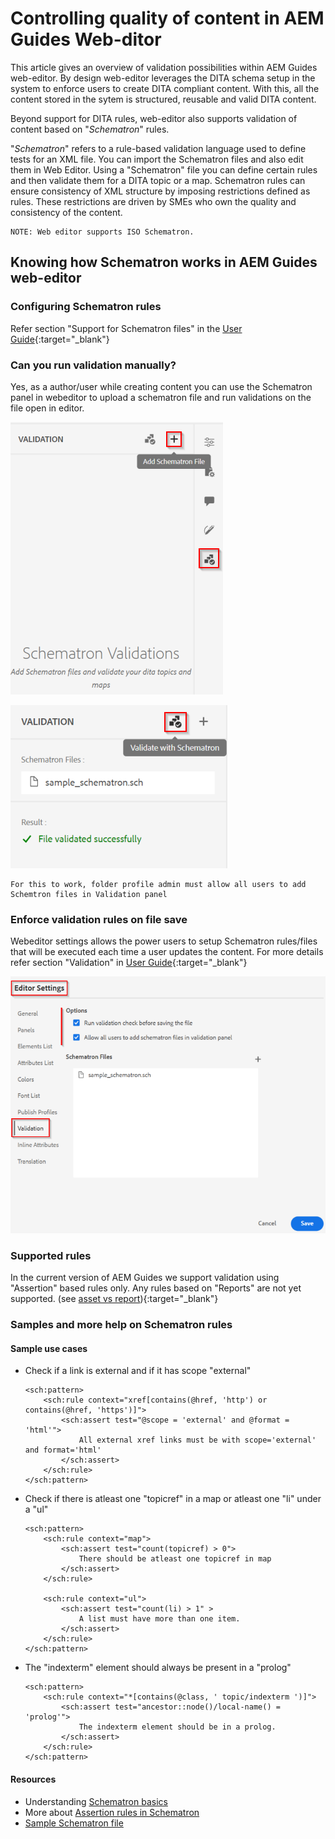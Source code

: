 # Controlling quality of content in AEM Guides Web-ditor
This article gives an overview of validation possibilities within AEM Guides web-editor. 
By design web-editor leverages the DITA schema setup in the system to enforce users to create DITA compliant content. With this, all the content stored in the sytem is structured, reusable and valid DITA content.

Beyond support for DITA rules, web-editor also supports validation of content based on "*Schematron*" rules.

"*Schematron*" refers to a rule-based validation language used to define tests for an XML file. You can import the Schematron files and also edit them in Web Editor. Using a "Schematron" file you can define certain rules and then validate them for a DITA topic or a map. Schematron rules can ensure consistency of XML structure by imposing restrictions defined as rules. These restrictions are driven by SMEs who own the quality and consistency of the content. 

    NOTE: Web editor supports ISO Schematron. 

## Knowing how Schematron works in AEM Guides web-editor
### Configuring Schematron rules
Refer section "Support for Schematron files" in the [User Guide](https://helpx.adobe.com/content/dam/help/en/xml-documentation-solution/4-2/Adobe-Experience-Manager-Guides_UUID_User-Guide_EN.pdf#page=148){:target="_blank"}
### Can you run validation manually?
Yes, as a author/user while creating content you can use the Schematron panel in webeditor to upload a schematron file and run validations on the file open in editor.

![Choose Schematron file](../../../assets/authoring/schematron-rightpanel-validation-addsch.png)

![Run validation](../../../assets/authoring/schematron-rightpanel-validation-runsch.png)

    For this to work, folder profile admin must allow all users to add Schemtron files in Validation panel

### Enforce validation rules on file save
Webeditor settings allows the power users to setup Schematron rules/files that will be executed each time a user updates the content. For more details refer section "Validation" in [User Guide](https://helpx.adobe.com/content/dam/help/en/xml-documentation-solution/4-2/Adobe-Experience-Manager-Guides_UUID_User-Guide_EN.pdf#page=58){:target="_blank"}

![Set rules from web-editor settings](../../../assets/authoring/schematron-editorsettings-validation-tab.png)

### Supported rules
In the current version of AEM Guides we support validation using "Assertion" based rules only.
Any rules based on "Reports" are not yet supported. (see [asset vs report](https://schematron.com/document/205.html)){:target="_blank"}

### Samples and more help on Schematron rules
#### Sample use cases
- Check if a link is external and if it has scope "external"
	```
	<sch:pattern>
		<sch:rule context="xref[contains(@href, 'http') or contains(@href, 'https')]">
			<sch:assert test="@scope = 'external' and @format = 'html'">
				All external xref links must be with scope='external' and format='html'
			</sch:assert>
		</sch:rule>
	</sch:pattern>
	```

- Check if there is atleast one "topicref" in a map or atleast one "li" under a "ul"
	```
	<sch:pattern>
		<sch:rule context="map">
			<sch:assert test="count(topicref) > 0">
				There should be atleast one topicref in map
			</sch:assert>
		</sch:rule>

		<sch:rule context="ul">
			<sch:assert test="count(li) > 1" >
				A list must have more than one item.
			</sch:assert>
		</sch:rule>
	</sch:pattern>
	```

- The "indexterm" element should always be present in a "prolog"
	```
	<sch:pattern>
		<sch:rule context="*[contains(@class, ' topic/indexterm ')]">
			<sch:assert test="ancestor::node()/local-name() = 'prolog'">
				The indexterm element should be in a prolog.
			</sch:assert>
		</sch:rule>
	</sch:pattern>
	```

#### Resources
 - Understanding  [Schematron basics](https://da2022.xatapult.com/#what-is-schematron)
 - More about [Assertion rules in Schematron](https://www.xml.com/pub/a/2003/11/12/schematron.html#Assertions)
 - [Sample Schematron file](../../../assets/authoring/sample_schematron.sch) 
